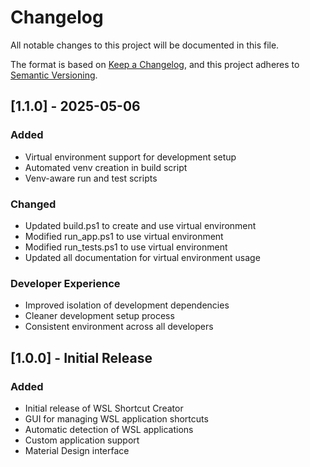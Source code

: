 # Changelog

All notable changes to this project will be documented in this file.

The format is based on [Keep a Changelog](https://keepachangelog.com/en/1.0.0/),
and this project adheres to [Semantic Versioning](https://semver.org/spec/v2.0.0.html).

## [1.1.0] - 2025-05-06

### Added
- Virtual environment support for development setup
- Automated venv creation in build script
- Venv-aware run and test scripts

### Changed
- Updated build.ps1 to create and use virtual environment
- Modified run_app.ps1 to use virtual environment
- Modified run_tests.ps1 to use virtual environment
- Updated all documentation for virtual environment usage

### Developer Experience
- Improved isolation of development dependencies
- Cleaner development setup process
- Consistent environment across all developers

## [1.0.0] - Initial Release

### Added
- Initial release of WSL Shortcut Creator
- GUI for managing WSL application shortcuts
- Automatic detection of WSL applications
- Custom application support
- Material Design interface
